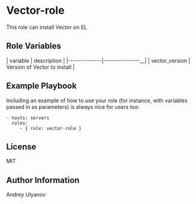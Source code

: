 Vector-role
=========
This role can install Vector on EL


Role Variables
--------------

| variable | description |
|--------------|---------------__|
| vector_version | Version of Vector to  install |


Example Playbook
----------------

Including an example of how to use your role (for instance, with variables passed in as parameters) is always nice for users too:

    - hosts: servers
      roles:
         - { role: vector-role }

License
-------
MIT

Author Information
------------------
Andrey Ulyanov
